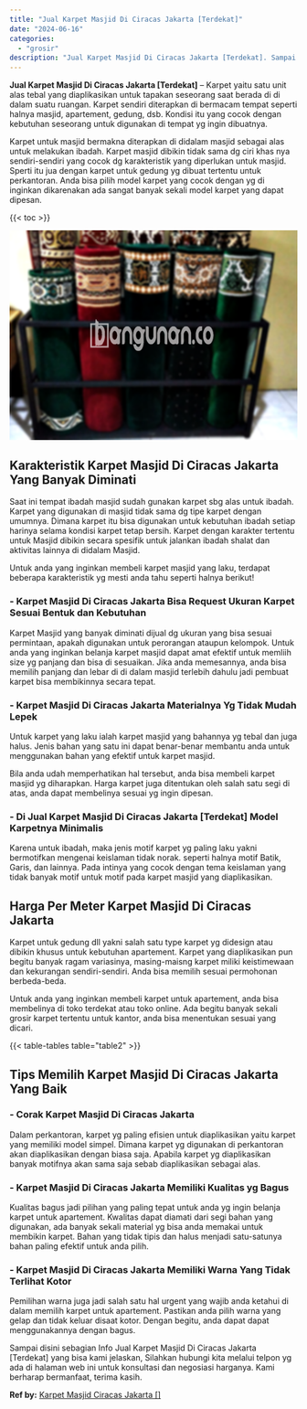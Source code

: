 ```yaml
---
title: "Jual Karpet Masjid Di Ciracas Jakarta [Terdekat]"
date: "2024-06-16"
categories: 
  - "grosir"
description: "Jual Karpet Masjid Di Ciracas Jakarta [Terdekat]. Sampai disini sebagian Info Jual Karpet Masjid Di Ciracas Jakarta [Terdekat] yang bisa kami jelaskan, Sil..."
---
```


**Jual Karpet Masjid Di Ciracas Jakarta \[Terdekat\]** – Karpet yaitu satu unit alas tebal yang diaplikasikan untuk tapakan seseorang saat berada di di dalam suatu ruangan. Karpet sendiri diterapkan di bermacam tempat seperti halnya masjid, apartement, gedung, dsb. Kondisi itu yang cocok dengan kebutuhan seseorang untuk digunakan di tempat yg ingin dibuatnya.

Karpet untuk masjid bermakna diterapkan di didalam masjid sebagai alas untuk melakukan ibadah. Karpet masjid dibikin tidak sama dg ciri khas nya sendiri-sendiri yang cocok dg karakteristik yang diperlukan untuk masjid. Sperti itu jua dengan karpet untuk gedung yg dibuat tertentu untuk perkantoran. Anda bisa pilih model karpet yang cocok dengan yg di inginkan dikarenakan ada sangat banyak sekali model karpet yang dapat dipesan.

{{< toc >}}

![Jual Karpet Masjid Di Ciracas Jakarta [Terdekat]](/images/grosir-karpet-murah-38.png)

## Karakteristik Karpet Masjid Di Ciracas Jakarta Yang Banyak Diminati

Saat ini tempat ibadah masjid sudah gunakan karpet sbg alas untuk ibadah. Karpet yang digunakan di masjid tidak sama dg tipe karpet dengan umumnya. Dimana karpet itu bisa digunakan untuk kebutuhan ibadah setiap harinya selama kondisi karpet tetap bersih. Karpet dengan karakter tertentu untuk Masjid dibikin secara spesifik untuk jalankan ibadah shalat dan aktivitas lainnya di didalam Masjid.

Untuk anda yang inginkan membeli karpet masjid yang laku, terdapat beberapa karakteristik yg mesti anda tahu seperti halnya berikut!

### \- Karpet Masjid Di Ciracas Jakarta Bisa Request Ukuran Karpet Sesuai Bentuk dan Kebutuhan

Karpet Masjid yang banyak diminati dijual dg ukuran yang bisa sesuai permintaan, apakah digunakan untuk perorangan ataupun kelompok. Untuk anda yang inginkan belanja karpet masjid dapat amat efektif untuk memliih size yg panjang dan bisa di sesuaikan. Jika anda memesannya, anda bisa memilih panjang dan lebar di di dalam masjid terlebih dahulu jadi pembuat karpet bisa membikinnya secara tepat.

### \- Karpet Masjid Di Ciracas Jakarta Materialnya Yg Tidak Mudah Lepek

Untuk karpet yang laku ialah karpet masjid yang bahannya yg tebal dan juga halus. Jenis bahan yang satu ini dapat benar-benar membantu anda untuk menggunakan bahan yang efektif untuk karpet masjid.

Bila anda udah memperhatikan hal tersebut, anda bisa membeli karpet masjid yg diharapkan. Harga karpet juga ditentukan oleh salah satu segi di atas, anda dapat membelinya sesuai yg ingin dipesan.

### \- Di Jual Karpet Masjid Di Ciracas Jakarta \[Terdekat\] Model Karpetnya Minimalis

Karena untuk ibadah, maka jenis motif karpet yg paling laku yakni bermotifkan mengenai keislaman tidak norak. seperti halnya motif Batik, Garis, dan lainnya. Pada intinya yang cocok dengan tema keislaman yang tidak banyak motif untuk motif pada karpet masjid yang diaplikasikan.

## Harga Per Meter Karpet Masjid Di Ciracas Jakarta

Karpet untuk gedung dll yakni salah satu type karpet yg didesign atau dibikin khusus untuk kebutuhan apartement. Karpet yang diaplikasikan pun begitu banyak ragam variasinya, masing-maisng karpet miliki keistimewaan dan kekurangan sendiri-sendiri. Anda bisa memilih sesuai permohonan berbeda-beda.

Untuk anda yang inginkan membeli karpet untuk apartement, anda bisa membelinya di toko terdekat atau toko online. Ada begitu banyak sekali grosir karpet tertentu untuk kantor, anda bisa menentukan sesuai yang dicari.

{{< table-tables table="table2" >}}

## Tips Memilih Karpet Masjid Di Ciracas Jakarta Yang Baik

### \- Corak Karpet Masjid Di Ciracas Jakarta

Dalam perkantoran, karpet yg paling efisien untuk diaplikasikan yaitu karpet yang memiliki model simpel. Dimana karpet yg digunakan di perkantoran akan diaplikasikan dengan biasa saja. Apabila karpet yg diaplikasikan banyak motifnya akan sama saja sebab diaplikasikan sebagai alas.

### \- Karpet Masjid Di Ciracas Jakarta Memiliki Kualitas yg Bagus

Kualitas bagus jadi pilihan yang paling tepat untuk anda yg ingin belanja karpet untuk apartement. Kwalitas dapat diamati dari segi bahan yang digunakan, ada banyak sekali material yg bisa anda memakai untuk membikin karpet. Bahan yang tidak tipis dan halus menjadi satu-satunya bahan paling efektif untuk anda pilih.

### \- Karpet Masjid Di Ciracas Jakarta Memiliki Warna Yang Tidak Terlihat Kotor

Pemilihan warna juga jadi salah satu hal urgent yang wajib anda ketahui di dalam memilih karpet untuk apartement. Pastikan anda pilih warna yang gelap dan tidak keluar disaat kotor. Dengan begitu, anda dapat dapat menggunakannya dengan bagus.

Sampai disini sebagian Info Jual Karpet Masjid Di Ciracas Jakarta \[Terdekat\] yang bisa kami jelaskan, Silahkan hubungi kita melalui telpon yg ada di halaman web ini untuk konsultasi dan negosiasi harganya. Kami berharap bermanfaat, terima kasih.

**Ref by:**  [Karpet Masjid Ciracas Jakarta []](https://id.wikipedia.org/wiki/Karpet)
